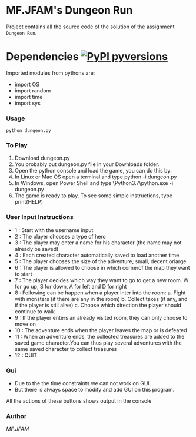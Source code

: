 # MF.JFAM's Dungeon Run
Project contains all the source code of the solution of the assignment `Dungeon Run`.

# Dependencies [![PyPI pyversions](https://img.shields.io/badge/python-3.7-blue)]()
Imported modules from pythons are:
- import OS
- import random
- import time
- import sys

### Usage
    python dungeon.py
    
### To Play
1. Download dungeon.py
2. You probably put dungeon.py  file in your Downloads folder.
3. Open the python console and load the game, you can do this by:
4. In Linux or Mac OS open a terminal and type python -i dungeon.py
5. In Windows, open Power Shell and type \Python3.7\python.exe -i dungeon.py
6. The game is ready to play. To see some simple instructions, type print(HELP)

### User Input Instructions
- 1 : Start with the username input
- 2 : The player chooses a type of hero
- 3 : The player may enter a name for his character (the name may not already be saved)
- 4 : Each created character automatically saved to load another time
- 5 : The player chooses the size of the adventure; small, decent orlarge
- 6 : The player is allowed to choose in which cornerof the map they want to start
- 7 : The player decides which way they want to go to get a new room. W for go up, S for down, A for left and D for right
- 8 : Following can be happen when a player inter into the room:
        a. Fight with monsters (if there are any in the room)
        b. Collect taxes (if any, and if the player is still alive)
        c. Choose which direction the player should continue to walk
- 9 :  If the player enters an already visited room, they can only choose to move on
- 10 : The adventure ends when the player leaves the map or is defeated
- 11 : When an adventure ends, the collected treasures are added to the saved game character.You can thus play several adventures with the same saved character to collect treasures
- 12 : QUIT

### Gui
- Due to the the time constraints we can not work on GUI.
- But there is always space to modify and add GUI on this program.

All the actions of these buttons shows output in the console

### Author
   *MF.JFAM*
   